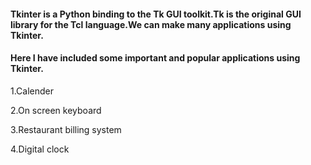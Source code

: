 

#### Tkinter is a Python binding to the Tk GUI toolkit.Tk is the original GUI library for the Tcl language.We can make many applications using Tkinter.
#### Here I have included some important and popular applications using Tkinter.

1.Calender

2.On screen keyboard

3.Restaurant billing system

4.Digital clock
